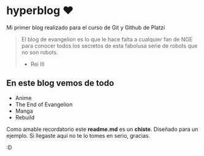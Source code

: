  # hyperblog ❤️
Mi primer blog realizado para el curso de Git y Github de Platzi 
> El blog de evangelion es lo que le hace falta a cualquier fan de NGE para conocer todos los secretos de esta fabolusa serie de robots que no son robots.
> - Rei III

## En este blog vemos de todo
- Anime
- The End of Evangelion
- Manga 
- Rebuild 

Como amable recordatorio este **readme.md** es un **chiste**. Diseñado para un ejemplo. Si llegaste aquí no te lo tomes en serio, gracias. 

:D 